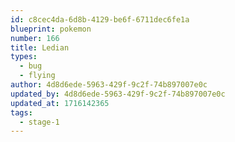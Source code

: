 ```yaml
---
id: c8cec4da-6d8b-4129-be6f-6711dec6fe1a
blueprint: pokemon
number: 166
title: Ledian
types:
  - bug
  - flying
author: 4d8d6ede-5963-429f-9c2f-74b897007e0c
updated_by: 4d8d6ede-5963-429f-9c2f-74b897007e0c
updated_at: 1716142365
tags:
  - stage-1
---
```

